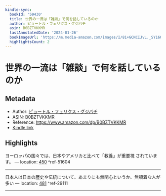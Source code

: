 ```yaml
---
kindle-sync:
  bookId: '59430'
  title: 世界の一流は「雑談」で何を話しているのか
  author: ピョートル・フェリクス・グジバチ
  asin: B0BZTVKKMR
  lastAnnotatedDate: '2024-01-26'
  bookImageUrl: 'https://m.media-amazon.com/images/I/81+GCNCIJvL._SY160.jpg'
  highlightsCount: 2
---
```

# 世界の一流は「雑談」で何を話しているのか
## Metadata
* Author: [ピョートル・フェリクス・グジバチ](https://www.amazon.comundefined)
* ASIN: B0BZTVKKMR
* Reference: https://www.amazon.com/dp/B0BZTVKKMR
* [Kindle link](kindle://book?action=open&asin=B0BZTVKKMR)

## Highlights
ヨーロッパの国々では、日本やアメリカと比べて「教養」が重要視 されています。 — location: [450](kindle://book?action=open&asin=B0BZTVKKMR&location=450) ^ref-51604

---
日本人は日本の歴史や伝統について、あまりにも無関心というか、無頓着な人が多い — location: [481](kindle://book?action=open&asin=B0BZTVKKMR&location=481) ^ref-29111

---
